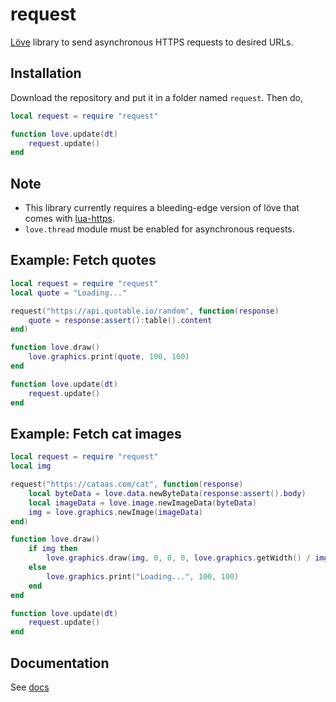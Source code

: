 # request
[Löve](https://love2d.org) library to send asynchronous HTTPS requests to desired URLs.

## Installation
Download the repository and put it in a folder named `request`.
Then do,
```lua
local request = require "request"

function love.update(dt)
	request.update()
end
```

## Note
* This library currently requires a bleeding-edge version of löve that comes with [lua-https](https://love2d.org/wiki/lua-https).
* `love.thread` module must be enabled for asynchronous requests.

## Example: Fetch quotes
```lua
local request = require "request"
local quote = "Loading..."

request("https://api.quotable.io/random", function(response)
	quote = response:assert():table().content
end)

function love.draw()
	love.graphics.print(quote, 100, 100)
end

function love.update(dt)
	request.update()
end
```
## Example: Fetch cat images
```lua
local request = require "request"
local img

request("https://cataas.com/cat", function(response)
	local byteData = love.data.newByteData(response:assert().body)
	local imageData = love.image.newImageData(byteData)
	img = love.graphics.newImage(imageData)
end)

function love.draw()
	if img then 
		love.graphics.draw(img, 0, 0, 0, love.graphics.getWidth() / img:getWidth(), love.graphics.getHeight() / img:getHeight())
	else
		love.graphics.print("Loading...", 100, 100)
	end
end

function love.update(dt)
	request.update()
end
```

## Documentation
See [docs](docs.md)
